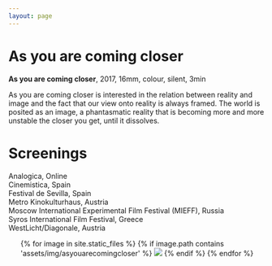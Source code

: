 ```yaml
---
layout: page
---
```


# As you are coming closer

<strong><b>As you are coming closer</b></strong>, 2017, 16mm, colour, silent, 3min <br> 

As you are coming closer is interested in the relation between reality and image and the fact that our view onto reality is always framed. The world is posited as an image, a phantasmatic reality that is becoming more and more unstable the closer you get, until it dissolves.

# Screenings

Analogica, Online<br>
Cinemistica, Spain<br>
Festival de Sevilla, Spain<br>
Metro Kinokulturhaus, Austria<br>
Moscow International Experimental Film Festival (MIEFF), Russia<br>
Syros International Film Festival, Greece<br>
WestLicht/Diagonale, Austria<br>

<ul>
{% for image in site.static_files %}
    {% if image.path contains 'assets/img/asyouarecomingcloser' %}
<img src="{{ image.path }}"/>
    {% endif %}
{% endfor %}
</ul>
